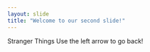 ```yaml
---
layout: slide
title: "Welcome to our second slide!"
---
```

Stranger Things
Use the left arrow to go back!
